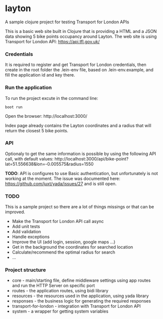 # layton

A sample clojure project for testing Transport for London APIs

This is a basic web site built in Clojure that is providing a HTML and a JSON data showing 5 bike points occupancy around Layton. The web site is using Transport for London API: https://api.tfl.gov.uk/

### Credentials

It is required to register and get Transport for London credentials, then create in the root folder the .lein-env file, based on .lein-env.example, and fill the application id and key there.

### Run the application

To run the project excute in the command line:

```
boot run
```

Open the browser: http://localhost:3000/

Index page already contains the Layton coordinates and a radius that will return the closest 5 bike points.

### API

Optionaly to get the same information is possible by using the following API call, with default values: http://localhost:3000/api/bike-point?lat=51.556638&lon=-0.005575&radius=1550

__TODO__: API is configures to use Basic authentication, but unfortunately is not working at the moment. The issue was documented here: https://github.com/juxt/yada/issues/27 and is still open.

### TODO

This is a sample project so there are a lot of things missings or that can be improved.

* Make the Transport for London API call async
* Add unit tests
* Add validation
* Handle exceptions
* Improve the UI (add login, session, google maps ...)
* Get in the background the coordinates for searched location
* Calculate/recommend the optimal radius for search
* ...

### Project structure

* core - main/starting file, define middleware settings using app routes and run the HTTP Server on specific port
* routes - the application routes, using bidi library
* resources - the resources used in the application, using yada library
* responses - the business logic for generating the required responses
* transport-for-london - integration with Transport for London API
* system - a wrapper for getting system variables
